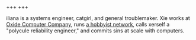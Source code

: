 +++
+++

iliana is a systems engineer, catgirl, and general troublemaker. Xie works at [Oxide Computer Company](https://oxide.computer), runs [a hobbyist network](https://wobscale.website), calls xerself a "polycule reliability engineer," and commits sins at scale with computers.
